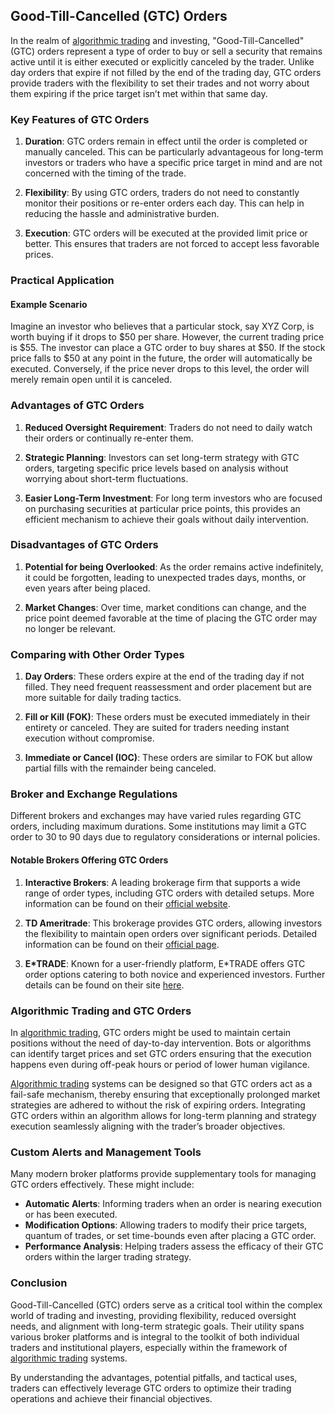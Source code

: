 ## Good-Till-Cancelled (GTC) Orders

In the realm of [algorithmic trading](../a/algorithmic_trading.md) and investing, "Good-Till-Cancelled" (GTC) orders represent a type of order to buy or sell a security that remains active until it is either executed or explicitly canceled by the trader. Unlike day orders that expire if not filled by the end of the trading day, GTC orders provide traders with the flexibility to set their trades and not worry about them expiring if the price target isn’t met within that same day.

### Key Features of GTC Orders

1. **Duration**: GTC orders remain in effect until the order is completed or manually canceled. This can be particularly advantageous for long-term investors or traders who have a specific price target in mind and are not concerned with the timing of the trade.
   
2. **Flexibility**: By using GTC orders, traders do not need to constantly monitor their positions or re-enter orders each day. This can help in reducing the hassle and administrative burden.
   
3. **Execution**: GTC orders will be executed at the provided limit price or better. This ensures that traders are not forced to accept less favorable prices.

### Practical Application 

#### Example Scenario

Imagine an investor who believes that a particular stock, say XYZ Corp, is worth buying if it drops to $50 per share. However, the current trading price is $55. The investor can place a GTC order to buy shares at $50. If the stock price falls to $50 at any point in the future, the order will automatically be executed. Conversely, if the price never drops to this level, the order will merely remain open until it is canceled.

### Advantages of GTC Orders

1. **Reduced Oversight Requirement**: Traders do not need to daily watch their orders or continually re-enter them.
   
2. **Strategic Planning**: Investors can set long-term strategy with GTC orders, targeting specific price levels based on analysis without worrying about short-term fluctuations.
   
3. **Easier Long-Term Investment**: For long term investors who are focused on purchasing securities at particular price points, this provides an efficient mechanism to achieve their goals without daily intervention.

### Disadvantages of GTC Orders

1. **Potential for being Overlooked**: As the order remains active indefinitely, it could be forgotten, leading to unexpected trades days, months, or even years after being placed.
   
2. **Market Changes**: Over time, market conditions can change, and the price point deemed favorable at the time of placing the GTC order may no longer be relevant.

### Comparing with Other Order Types

1. **Day Orders**: These orders expire at the end of the trading day if not filled. They need frequent reassessment and order placement but are more suitable for daily trading tactics.
   
2. **Fill or Kill (FOK)**: These orders must be executed immediately in their entirety or canceled. They are suited for traders needing instant execution without compromise.
   
3. **Immediate or Cancel (IOC)**: These orders are similar to FOK but allow partial fills with the remainder being canceled. 

### Broker and Exchange Regulations

Different brokers and exchanges may have varied rules regarding GTC orders, including maximum durations. Some institutions may limit a GTC order to 30 to 90 days due to regulatory considerations or internal policies. 

#### Notable Brokers Offering GTC Orders

1. **Interactive Brokers**: A leading brokerage firm that supports a wide range of order types, including GTC orders with detailed setups. More information can be found on their [official website](https://www.interactivebrokers.com).

2. **TD Ameritrade**: This brokerage provides GTC orders, allowing investors the flexibility to maintain open orders over significant periods. Detailed information can be found on their [official page](https://www.tdameritrade.com).

3. **E*TRADE**: Known for a user-friendly platform, E*TRADE offers GTC order options catering to both novice and experienced investors. Further details can be found on their site [here](https://us.etrade.com).

### Algorithmic Trading and GTC Orders

In [algorithmic trading](../a/algorithmic_trading.md), GTC orders might be used to maintain certain positions without the need of day-to-day intervention. Bots or algorithms can identify target prices and set GTC orders ensuring that the execution happens even during off-peak hours or period of lower human vigilance.

[Algorithmic trading](../a/algorithmic_trading.md) systems can be designed so that GTC orders act as a fail-safe mechanism, thereby ensuring that exceptionally prolonged market strategies are adhered to without the risk of expiring orders. Integrating GTC orders within an algorithm allows for long-term planning and strategy execution seamlessly aligning with the trader’s broader objectives.

### Custom Alerts and Management Tools

Many modern broker platforms provide supplementary tools for managing GTC orders effectively. These might include:

- **Automatic Alerts**: Informing traders when an order is nearing execution or has been executed.
- **Modification Options**: Allowing traders to modify their price targets, quantum of trades, or set time-bounds even after placing a GTC order.
- **Performance Analysis**: Helping traders assess the efficacy of their GTC orders within the larger trading strategy.

### Conclusion

Good-Till-Cancelled (GTC) orders serve as a critical tool within the complex world of trading and investing, providing flexibility, reduced oversight needs, and alignment with long-term strategic goals. Their utility spans various broker platforms and is integral to the toolkit of both individual traders and institutional players, especially within the framework of [algorithmic trading](../a/algorithmic_trading.md) systems.

By understanding the advantages, potential pitfalls, and tactical uses, traders can effectively leverage GTC orders to optimize their trading operations and achieve their financial objectives.
